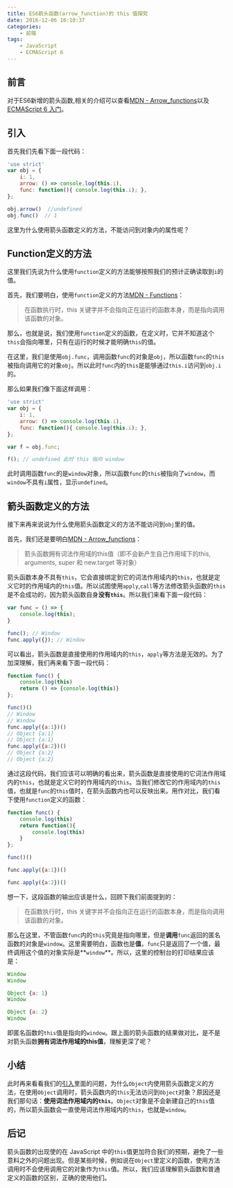 ```yaml
---
title: ES6箭头函数(arrow_function)的 this 值探究
date: 2016-12-06 16:10:37
categories:
    - 前端
tags: 
    - JavaScript
    - ECMAScript 6
---
```

## 前言
对于ES6新增的箭头函数,相关的介绍可以查看[MDN - Arrow_functions](https://developer.mozilla.org/zh-CN/docs/Web/JavaScript/Reference/Functions/Arrow_functions)以及[ECMAScript 6 入门](http://es6.ruanyifeng.com/#docs/function#箭头函数)。

## 引入
首先我们先看下面一段代码：
```javascript
'use strict'
var obj = {
    i: 1,
    arrow: () => console.log(this.i),
    func: function(){ console.log(this.i); },
};

obj.arrow()  //undefined
obj.func()  // 1
```
这里为什么使用箭头函数定义的方法，不能访问到对象内的属性呢？

## Function定义的方法
这里我们先说为什么使用`function`定义的方法能够按照我们的预计正确读取到`i`的值。

首先，我们要明白，使用`function`定义的方法[MDN - Functions](https://developer.mozilla.org/zh-CN/docs/Web/JavaScript/Reference/Functions)：
>在函数执行时，this 关键字并不会指向正在运行的函数本身，而是指向调用该函数的对象。

那么，也就是说，我们使用`function`定义的函数，在定义时，它并不知道这个`this`会指向哪里，只有在运行的时候才能明确`this`的值。

在这里，我们是使用`obj.func`，调用函数`func`的对象是`obj`，所以函数`func`的`this`被指向调用它的对象`obj`。所以此时`func`内的`this`是能够通过`this.i`访问到`obj.i`的。

那么如果我们像下面这样调用：
```javascript
'use strict'
var obj = {
    i: 1,
    arrow: () => console.log(this.i),
    func: function(){ console.log(this.i); },
};

var f = obj.func;

f(); // undefined 此时 this 指向 window
```
此时调用函数`func`的是`window`对象，所以函数`func`的`this`被指向了`window`，而`window`不具有`i`属性，显示`undefined`。

## 箭头函数定义的方法

接下来再来说说为什么使用箭头函数定义的方法不能访问到`obj`里的值。

首先，我们还是要明白[MDN - Arrow_functions](https://developer.mozilla.org/zh-CN/docs/Web/JavaScript/Reference/Functions/Arrow_functions)：
>箭头函数拥有词法作用域的this值（即不会新产生自己作用域下的this, arguments, super 和 new.target 等对象）

箭头函数本身不具有`this`，它会直接绑定到它的词法作用域内的`this`，也就是定义它时的作用域内的`this`值。所以试图使用`apply`,`call`等方法修改箭头函数的`this`是不会成功的，因为箭头函数自身**没有`this`**。所以我们来看下面一段代码：
```javascript
var func = () => {
    console.log(this);
}

func(); // Window
func.apply({}); // Window
```
可以看出，箭头函数是直接使用的作用域内的`this`，`apply`等方法是无效的。为了加深理解，我们再来看下面一段代码：
```javascript
function func() {
    console.log(this)
    return () => {console.log(this)}
};

func()()
// Window 
// Window
func.apply({a:1})()
// Object {a:1}
// Object {a:1}
func.apply({a:2})()
// Object {a:2}
// Object {a:2}
```
通过这段代码，我们应该可以明确的看出来，箭头函数是直接使用的它词法作用域内的`this`，也就是定义它时的作用域内的`this`。当我们修改它的作用域内的`this`值，也就是`func`的`this`值时，在箭头函数内也可以反映出来。用作对比，我们看下使用`function`定义的函数：
```javascript
function func() {
    console.log(this)
    return function(){
        console.log(this)
    }
};

func()()

func.apply({a:1})()

func.apply({a:2})()
```
想一下，这段函数的输出应该是什么，回顾下我们前面提到的：
>在函数执行时，this 关键字并不会指向正在运行的函数本身，而是指向调用该函数的对象。

那么在这里，不管函数`func`内的`this`究竟是指向哪里，但是**调用**`func`返回的匿名函数的对象是`window`。这里需要明白，函数也是**值**，`func`只是返回了一个值，最终调用这个值的对象实际是**`window`**。所以，这里的控制台的打印结果应该是：
```javascript
Window
Window

Object {a: 1}
Window

Object {a: 2}
Window
```
即匿名函数的`this`值是指向的`window`。跟上面的箭头函数的结果做对比，是不是对箭头函数**拥有词法作用域的this值**，理解更深了呢？
## 小结
此时再来看看我们的[引入](#引入)里面的问题，为什么`Object`内使用箭头函数定义的方法，在使用`Object`调用时，箭头函数内的`this`无法访问到`Object`对象？原因还是我们那句话：**使用词法作用域内的`this`**。`Object`对象是不会新建自己的`this`值的，所以箭头函数会一直使用词法作用域内的`this`，也就是`window`。
## 后记
箭头函数的出现使的在 JavaScript 中的`this`值更加符合我们的预期，避免了一些意料之外的问题出现。但是某些时候，例如说在`Object`里定义的函数，使用方法调用时不会使用调用它的对象作为`this`值。所以，我们应该理解箭头函数和普通定义的函数的区别，正确的使用他们。